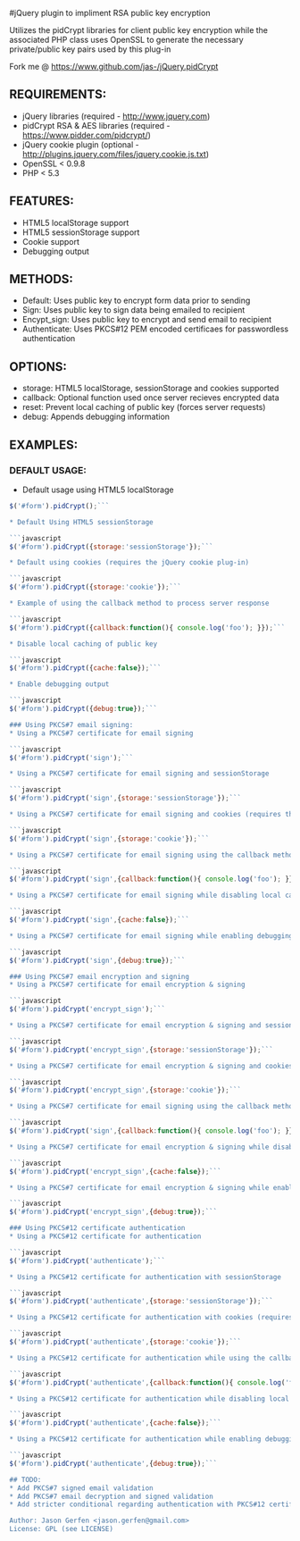#jQuery plugin to impliment RSA public key encryption

  Utilizes the pidCrypt libraries for client public key
  encryption while the associated PHP class uses
  OpenSSL to generate the necessary private/public key pairs used
  by this plug-in

  Fork me @ https://www.github.com/jas-/jQuery.pidCrypt

## REQUIREMENTS:
* jQuery libraries (required - http://www.jquery.com)
* pidCrypt RSA & AES libraries (required - https://www.pidder.com/pidcrypt/)
* jQuery cookie plugin (optional - http://plugins.jquery.com/files/jquery.cookie.js.txt)
* OpenSSL < 0.9.8
* PHP < 5.3

## FEATURES:
* HTML5 localStorage support
* HTML5 sessionStorage support
* Cookie support
* Debugging output

## METHODS:
* Default: Uses public key to encrypt form data prior to sending
* Sign: Uses public key to sign data being emailed to recipient
* Encypt_sign: Uses public key to encrypt and send email to recipient
* Authenticate: Uses PKCS#12 PEM encoded certificaes for passwordless authentication

## OPTIONS:
* storage: HTML5 localStorage, sessionStorage and cookies supported
* callback: Optional function used once server recieves encrypted data
* reset: Prevent local caching of public key (forces server requests)
* debug: Appends debugging information

## EXAMPLES:

### DEFAULT USAGE:
* Default usage using HTML5 localStorage

```javascript
$('#form').pidCrypt();```

* Default Using HTML5 sessionStorage

```javascript
$('#form').pidCrypt({storage:'sessionStorage'});```

* Default using cookies (requires the jQuery cookie plug-in)

```javascript
$('#form').pidCrypt({storage:'cookie'});```

* Example of using the callback method to process server response

```javascript
$('#form').pidCrypt({callback:function(){ console.log('foo'); }});```

* Disable local caching of public key

```javascript
$('#form').pidCrypt({cache:false});```

* Enable debugging output

```javascript
$('#form').pidCrypt({debug:true});```

### Using PKCS#7 email signing:
* Using a PKCS#7 certificate for email signing

```javascript
$('#form').pidCrypt('sign');```

* Using a PKCS#7 certificate for email signing and sessionStorage

```javascript
$('#form').pidCrypt('sign',{storage:'sessionStorage'});```

* Using a PKCS#7 certificate for email signing and cookies (requires the jQuery cookie plug-in)

```javascript
$('#form').pidCrypt('sign',{storage:'cookie'});```

* Using a PKCS#7 certificate for email signing using the callback method to process server response

```javascript
$('#form').pidCrypt('sign',{callback:function(){ console.log('foo'); }});```

* Using a PKCS#7 certificate for email signing while disabling local caching of public key

```javascript
$('#form').pidCrypt('sign',{cache:false});```

* Using a PKCS#7 certificate for email signing while enabling debugging output

```javascript
$('#form').pidCrypt('sign',{debug:true});```

### Using PKCS#7 email encryption and signing
* Using a PKCS#7 certificate for email encryption & signing

```javascript
$('#form').pidCrypt('encrypt_sign');```

* Using a PKCS#7 certificate for email encryption & signing and sessionStorage

```javascript
$('#form').pidCrypt('encrypt_sign',{storage:'sessionStorage'});```

* Using a PKCS#7 certificate for email encryption & signing and cookies (requires the jQuery cookie plug-in)

```javascript
$('#form').pidCrypt('encrypt_sign',{storage:'cookie'});```

* Using a PKCS#7 certificate for email signing using the callback method to process server response

```javascript
$('#form').pidCrypt('sign',{callback:function(){ console.log('foo'); }});```

* Using a PKCS#7 certificate for email encryption & signing while disabling local caching of public key

```javascript
$('#form').pidCrypt('encrypt_sign',{cache:false});```

* Using a PKCS#7 certificate for email encryption & signing while enabling debugging output

```javascript
$('#form').pidCrypt('encrypt_sign',{debug:true});```

### Using PKCS#12 certificate authentication
* Using a PKCS#12 certificate for authentication

```javascript
$('#form').pidCrypt('authenticate');```

* Using a PKCS#12 certificate for authentication with sessionStorage

```javascript
$('#form').pidCrypt('authenticate',{storage:'sessionStorage'});```

* Using a PKCS#12 certificate for authentication with cookies (requires the jQuery cookie plug-in)

```javascript
$('#form').pidCrypt('authenticate',{storage:'cookie'});```

* Using a PKCS#12 certificate for authentication while using the callback method to process server response

```javascript
$('#form').pidCrypt('authenticate',{callback:function(){ console.log('foo'); }});```

* Using a PKCS#12 certificate for authentication while disabling local caching of public key

```javascript
$('#form').pidCrypt('authenticate',{cache:false});```

* Using a PKCS#12 certificate for authentication while enabling debugging output

```javascript
$('#form').pidCrypt('authenticate',{debug:true});```

## TODO:
* Add PKCS#7 signed email validation
* Add PKCS#7 email decryption and signed validation
* Add stricter conditional regarding authentication with PKCS#12 certificates

Author: Jason Gerfen <jason.gerfen@gmail.com>
License: GPL (see LICENSE)
